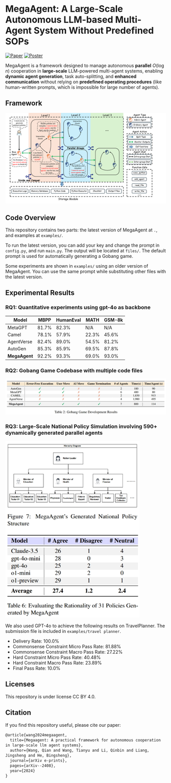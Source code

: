 # MegaAgent: A Large-Scale Autonomous LLM-based Multi-Agent System Without Predefined SOPs
[![Paper](https://img.shields.io/badge/arXiv-2408.09955-b31b1b.svg)](https://arxiv.org/abs/2408.09955)
[![Poster](https://img.shields.io/badge/Poster-PDF-blue.svg)](https://github.com/Xtra-Computing/MegaAgent/blob/master/poster.pdf)

MegaAgent is a framework designed to manage autonomous **parallel** $O(\log n)$ cooperation in **large-scale** LLM-powered multi-agent systems, enabling **dynamic agent generation**, task auto-splitting, and **enhanced communication** without relying on **predefined operating procedures** (like human-written prompts, which is impossible for large number of agents).



## Framework

![fig](examples/fig.png)

## Code Overview

This repository contains two parts: the latest version of MegaAgent at `.`, and examples at `examples/`.

To run the latest version, you can add your key and change the prompt in `config.py`, and run `main.py`. The output will be located at `files/`. The default prompt is used for automatically generating a Gobang game.

Some experiments are shown in `examples/` using an older version of MegaAgent. You can use the same prompt while substituting other files with the latest version.

## Experimental Results

### RQ1: Quantitative experiments using gpt-4o as backbone

| Model         | MBPP  | HumanEval | MATH  | GSM-8k |
| ------------- | ----- | --------- | ----- | ------ |
| MetaGPT       | 81.7% | 82.3%     | N/A   | N/A    |
| Camel         | 78.1% | 57.9%     | 22.3% | 45.6%  |
| AgentVerse    | 82.4% | 89.0%     | 54.5% | 81.2%  |
| AutoGen       | 85.3% | 85.9%     | 69.5% | 87.8%  |
| **MegaAgent** | 92.2% | 93.3%     | 69.0% | 93.0%  |

### RQ2: Gobang Game Codebase with multiple code files

![fig2](examples/fig2.png)

### RQ3: Large-Scale National Policy Simulation involving 590+ dynamically generated parallel agents

<img src="examples/fig3.png" alt="fig3" width="420px" />


We also used GPT-4o to achieve the following results on TravelPlanner. The submission file is included in `examples/travel planner`.

- Delivery Rate: 100.0%
- Commonsense Constraint Micro Pass Rate: 81.88%
- Commonsense Constraint Macro Pass Rate: 27.22%
- Hard Constraint Micro Pass Rate: 40.48%
- Hard Constraint Macro Pass Rate: 23.89%
- Final Pass Rate: 10.0%


## Licenses

This repository is under license CC BY 4.0.

## Citation
If you find this repository useful, please cite our paper:

```
@article{wang2024megaagent,
  title={Megaagent: A practical framework for autonomous cooperation in large-scale llm agent systems},
  author={Wang, Qian and Wang, Tianyu and Li, Qinbin and Liang, Jingsheng and He, Bingsheng},
  journal={arXiv e-prints},
  pages={arXiv--2408},
  year={2024}
}
```
